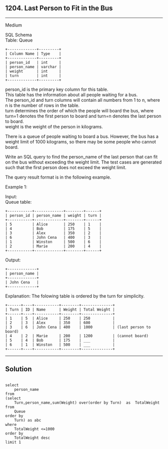 ## 1204. Last Person to Fit in the Bus

---

Medium


SQL Schema  
Table: Queue
```
+-------------+---------+
| Column Name | Type    |
+-------------+---------+
| person_id   | int     |
| person_name | varchar |
| weight      | int     |
| turn        | int     |
+-------------+---------+
```
person_id is the primary key column for this table.   
This table has the information about all people waiting for a bus.   
The person_id and turn columns will contain all numbers from 1 to n, where n is the number of rows in the table.  
turn determines the order of which the people will board the bus, where turn=1 denotes the first person to board and turn=n denotes the last person to board.  
weight is the weight of the person in kilograms.  
 

There is a queue of people waiting to board a bus. However, the bus has a weight limit of 1000 kilograms, so there may be some people who cannot board.

Write an SQL query to find the person_name of the last person that can fit on the bus without exceeding the weight limit. The test cases are generated such that the first person does not exceed the weight limit.

The query result format is in the following example.

 

Example 1:

Input:   
Queue table: 
```
+-----------+-------------+--------+------+
| person_id | person_name | weight | turn |
+-----------+-------------+--------+------+
| 5         | Alice       | 250    | 1    |
| 4         | Bob         | 175    | 5    |
| 3         | Alex        | 350    | 2    |
| 6         | John Cena   | 400    | 3    |
| 1         | Winston     | 500    | 6    |
| 2         | Marie       | 200    | 4    |
+-----------+-------------+--------+------+
```
Output:   
```
+-------------+
| person_name |
+-------------+
| John Cena   |
+-------------+
```
Explanation: The folowing table is ordered by the turn for simplicity.
```
+------+----+-----------+--------+--------------+
| Turn | ID | Name      | Weight | Total Weight |
+------+----+-----------+--------+--------------+
| 1    | 5  | Alice     | 250    | 250          |
| 2    | 3  | Alex      | 350    | 600          |
| 3    | 6  | John Cena | 400    | 1000         | (last person to board)
| 4    | 2  | Marie     | 200    | 1200         | (cannot board)
| 5    | 4  | Bob       | 175    | ___          |
| 6    | 1  | Winston   | 500    | ___          |
+------+----+-----------+--------+--------------+
```
---

## Solution

```

select
    person_name
from
(select
    Turn,person_name,sum(Weight) over(order by Turn)  as  TotalWeight
from
    Queue
order by
    Turn) as abc
where
    TotalWeight <=1000
order by
    TotalWeight desc
limit 1
    



```